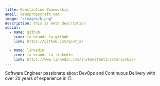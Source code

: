 ```yaml
---
title: Konstantīns Zmanovskis
email: kzm@propscraft.com
image: "/images/k.png"
description: this is meta description
social:
  - name: github
    icon: fa-brands fa-github
    link: https://github.com/godrja/

  - name: linkedin
    icon: fa-brands fa-linkedin
    link: https://www.linkedin.com/in/konstantinszmanovskis/
---
```

Software Engineer passionate about DevOps and Continuous Delivery with over 20 years of experience in IT.
